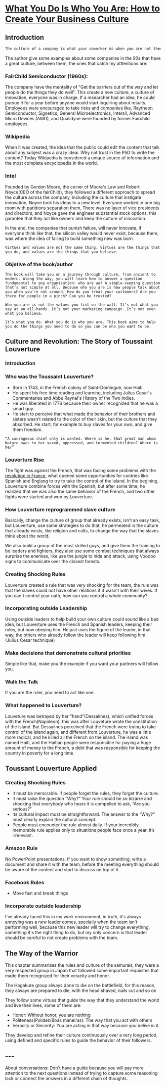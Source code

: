# [What You Do Is Who You Are: How to Create Your Business Culture](https://www.amazon.com/What-You-Do-Is-Who-You-Are-audiobook/dp/B07XVPLHV9/ref=sr_1_1?hvadid=616989085178&hvdev=c&hvlocint=9024264&hvlocphy=1031859&hvnetw=g&hvqmt=e&hvrand=10638785214272443872&hvtargid=kwd-832416064946&hydadcr=15283_13597278&keywords=who+you+are+is+what+you+do&qid=1707069814&sr=8-1)

## Introduction

```txt
The culture of a company is what your coworker do when you are not there. It's the way that they behave when you are not watching, and the path that they choose when they have to make a decision.
```

The author give some examples about some companies in the 90s that have a great culture, between them, the ones that catch my atttentions are:

### FairChild Semiconductor (1960s):

The company have the mentality of "Get the barriers out of the way and let people do the things they do well". This create a new culture, a culture of innovation, everyone was in charge. If a researcher had an idea, he could pursue it for a year before anyone would start inquiring about results. Employees were encouraged to take risks and companies like, Raytheon Semiconductor, Signetics, General Microelectronics, Intersil, Advanced Micro Devices (AMD), and Qualidyne were founded by former Fairchild employees.

### Wikipedia

When it was created, the idea that the public could edit the content that talk about any subject was a crazy ideai. Why not trust in the PhD to write the content? Today Wikipedia is considered a unique source of information and the most complete encyclopedia in the world.

### Intel

Founded by Gordon Moore, the coiner of Moore's Law and Robert Noyce(CEO of the fairChild), they followed a different approach to spread the culture across the company, including the culture that instigate innovation, Noyve took his ideas to a new level. Everyone worked in one big room with parittions separation them, There was no layer of vice presidents and directors, and Noyce gave the engineer substantial stock options, this garantee that they act like owners and keep the culture of innovation.


In the end, the companies that punish failure, will never innovate, if everyone think like that, the silicon valley would never exist, because there, was where the idea of failing to build something new was born.

    Virtues and values are not the same thing. Virtues are the things that you do, and values are the things that you believe.

### Objetive of the book/author


    The book will take you on a journey through culture, from ancient to modern. Along the way, you will learn how to answer a question fundamental to any organization: who are we? A simple-seeming question that’s not simple at all. Because who you are is how people talk about you when you’re not around. How do you treat your customers? Are you there for people in a pinch? Can you be trusted?

    Who you are is not the values you list on the wall. It’s not what you say at an all-hands. It’s not your marketing campaign. It’s not even what you believe.

    It’s what you do. What you do is who you are. This book aims to help you do the things you need to do so you can be who you want to be.

## Culture and Revolution: The Story of Toussaint Louverture

### Introduction

### Who was the Toussaint Louverture?

- Born in 1743, in the French colony of Saint-Domingue, now Haiti.
- He spent his free time reading and learning, including Julius Cesar's Commentaries and Abbé Raynal's History of the Two Indies.
- He was liberated in 1776 because their owner recognized that he was a smart guy.
- He start to perceive that what made the behavior of their brothers and sisters wasn't related to the color of their skin, but the culture that they absorbed. He start, for example to buy slaves for your own, and give them freedom.

```
“A courageous chief only is wanted. Where is he, that great man whom Nature owes to her vexed, oppressed, and tormented children? Where is he?”
```

### Louverture Rise

The fight was against the French, that was facing some problems with the [revolution in France](https://www.britannica.com/event/French-Revolution/Events-of-1789), what opened some opportunities for contries like Spanish and Englang to try to take the control of the island. In the begining, Louverture combine forces with the Spanish, but after some time, he realized that we was also the same behavior of the French, and two other fights were started and won by Louverture.

### How Louverture reprogrammed slave culture

Basically, change the culture of group that already exists, isn't an easy task, but Louverture, use some strategies to do that, he permeated in the culture that already exists, like religion and cults, to change the way that the slaves think about the world.

We also build a group of the most skilled guys, and give them the training to be leaders and fighters, they also use some combat techniques that always surprise the enemies, like use the jungle to hide and attack, using Voodoo signs to communicate over the closest forests.

### Creating Shocking Rules

Louverture created a rule that was very shocking for the team, the rule was that the slaves could not have other relations if it wasn't with their wives. If you can't control your oath, how can you control a whole community?

### Incorporating outside Leadership

Using outside leaders to help build your own culture could sound like a bad idea, but Louverture uses the French and Spanish leaders, keeping their roles, but now obeying him. He just uses the figure of the leader, in that way, the others who already follow the leader will keep following him. (Julius Cesar technique)

### Make decisions that demonstrate cultural priorities

Simple like that, make you the example if you want your partners will follow you.

### Walk the Talk

If you are the ruler, you need to act like one.

### What happened to Louverture?

Louveture was betrayed by her "hand"(Dessalines), which unified forces with the French(Napoleon), this was after Louveture wrote the constitution of the island. But Dessalines perceived that the French were trying to take control of the island again, and different from Louverture, he was a little more radical, and he killed all the French on the island. The island was named Haiti, and the Haitian people were responsible for paying a huge amount of money to the French, a debt that was responsible for keeping the country in poverty for a long time.

## Toussant Louverture Applied

### Creating Shocking Rules

* It must be memorable. If people forget the rules, they forget the culture.
* It must raise the question “Why?” Your rule should be so bizarre and shocking that everybody who hears it is compelled to ask, “Are you serious?”
* Its cultural impact must be straightforward. The answer to the “Why?” must clearly explain the cultural concept.
* People must encounter the rule almost daily. If your incredibly memorable rule applies only to situations people face once a year, it’s irrelevant.


### Amazon Rule

No PowerPoint presentations. If you want to show something, write a document and share it with the team, before the meeting everything should be aware of the content and start to discuss on top of it.

### Facebook Rules

- Move fast and break things


### Incorporate outside leadership

I've already faced this in my work environment, in truth, it's always annoying was a new leader comes, specially when the team isn't performing well, because this new leader will try to change everything, something it's the right thing to do, but my only concern is that leader should be careful to not create problems with the team.

## The Way of the Warrior
This chapter summarizes the rules and culture of the samurais, they were a very respected group in Japan that followed some important requisites that made them recognized for their veracity and honor.

The Hagakure group always done to die on the battlefield, for this reason, they always are prepared to die, with the head shaved, nails cut and so on

They follow some virtues that guide the way that they understand the world and live their lives, some of them are:

- Honor: Without honor, you are nothing
- Politeness(Polidez/Boas maneiras): The way that you act with others
- Veracity or Sincerity: You are acting in that way because you belive in it.

They develop and refine their culture continuously over a very long period, using defined and specific rules to guide the behavior of their followers.

## ---

About conversations: Don't have a guide because you will pay more attention to the next questions instead of trying to capture some reasoning lack or connect the answers in a different chain of thoughts.
